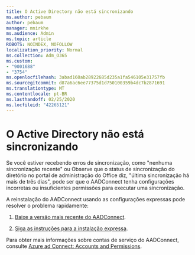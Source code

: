 ```yaml
---
title: O Active Directory não está sincronizando
ms.author: pebaum
author: pebaum
manager: mnirkhe
ms.audience: Admin
ms.topic: article
ROBOTS: NOINDEX, NOFOLLOW
localization_priority: Normal
ms.collection: Adm_O365
ms.custom:
- "9001688"
- "3754"
ms.openlocfilehash: 3abad160ab28922685d235a1fa546105e31757fb
ms.sourcegitcommit: d87a6ac6ee77375d1d750100359b4dc7b2871691
ms.translationtype: MT
ms.contentlocale: pt-BR
ms.lasthandoff: 02/25/2020
ms.locfileid: "42265121"
---
```

# <a name="active-directory-not-syncing"></a>O Active Directory não está sincronizando

Se você estiver recebendo erros de sincronização, como "nenhuma sincronização recente" ou Observe que o status de sincronização do diretório no portal de administração do Office diz, "última sincronização há mais de três dias", pode ser que o AADConnect tenha configurações incorretas ou insuficientes permissões para executar uma sincronização.  

A reinstalação do AADConnect usando as configurações expressas pode resolver o problema rapidamente:

1. [Baixe a versão mais recente do AADConnect](https://go.microsoft.com/fwlink/?LinkId=615771).

2. [Siga as instruções para a instalação expressa](https://docs.microsoft.com/azure/active-directory/hybrid/how-to-connect-install-express).

Para obter mais informações sobre contas de serviço do AADConnect, consulte [Azure ad Connect: Accounts and Permissions](https://docs.microsoft.com/azure/active-directory/hybrid/reference-connect-accounts-permissions).
